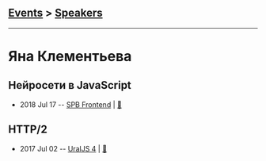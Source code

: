 ## [Events](../README.md) > [Speakers](../speakers.md)
---

# Яна Клементьева

## Нейросети в JavaScript
- 2018 Jul 17 -- [SPB Frontend](https://youtu.be/HHuRlxVX77o?t=45s)  | [:notebook:](https://goo.gl/CKb51t)  
## HTTP&#x2F;2
- 2017 Jul 02 -- [UralJS 4](https://www.youtube.com/watch?v=wGcS9GokCXA)  | [:notebook:](https://docs.google.com/presentation/d/1D-rCIKVMApaP3j27p6B4KIvsCDKpsVsIHX_T7dhWm1k/edit)  
